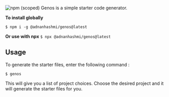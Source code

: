 ![npm (scoped)](https://img.shields.io/npm/v/@adnanhashmi/genos)
Genos is a simple starter code generator.

**To install globally**

`$ npm i -g @adnanhashmi/genos@latest`

**Or use with npx**
`$ npx @adnanhashmi/genos@latest`

## Usage

To generate the starter files, enter the following command :

`$ genos`

This will give you a list of project choices. Choose the desired project and it will generate the starter files for you.
